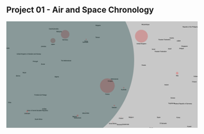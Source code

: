 ## Project 01 - Air and Space Chronology

<img src="https://github.com/yujunmjiang/major-studio-1-fall-20/blob/master/p1_air_and_space_chronology/document/screencapture-127-0-0-1-5501-visualization-2020-09-21-23_16_23.png">
